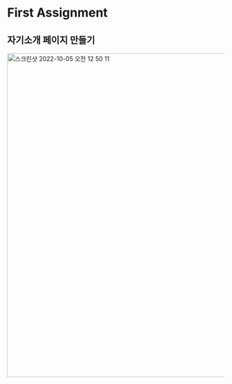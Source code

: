 # First Assignment
## 자기소개 페이지 만들기
<img width="749" alt="스크린샷 2022-10-05 오전 12 50 11" src="https://user-images.githubusercontent.com/104717341/193866222-06db9e61-b6b3-4163-9c0f-19650cabb320.png">
